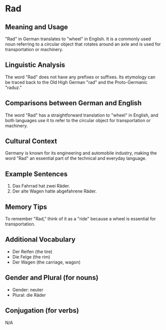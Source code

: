 # Rad
## Meaning and Usage
"Rad" in German translates to "wheel" in English. It is a commonly used noun referring to a circular object that rotates around an axle and is used for transportation or machinery.

## Linguistic Analysis
The word "Rad" does not have any prefixes or suffixes. Its etymology can be traced back to the Old High German "rad" and the Proto-Germanic "raduz."

## Comparisons between German and English
The word "Rad" has a straightforward translation to "wheel" in English, and both languages use it to refer to the circular object for transportation or machinery.

## Cultural Context
Germany is known for its engineering and automobile industry, making the word "Rad" an essential part of the technical and everyday language.

## Example Sentences
1. Das Fahrrad hat zwei Räder.
2. Der alte Wagen hatte abgefahrene Räder.
   
## Memory Tips
To remember "Rad," think of it as a "ride" because a wheel is essential for transportation.

## Additional Vocabulary
- Der Reifen (the tire)
- Die Felge (the rim)
- Der Wagen (the carriage, wagon)

## Gender and Plural (for nouns)
- Gender: neuter
- Plural: die Räder

## Conjugation (for verbs)
N/A